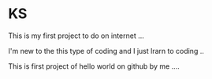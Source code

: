 # KS
This is my first project to do on internet ...

I'm new to the this type of coding and I just lrarn to coding ..

This is first project of hello world on github by me ....
